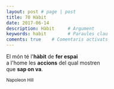 ```yaml
---
layout: post # page | post
title: 70 Hàbit
date: 2017-06-14
description: Hàbit     # Argument
keywords: habit        # Paraules clau
coments: true    # Comentaris activats
---
```


El món té l'**hàbit** de **fer espai**<br />
a l'home les **accions** del qual mostren<br />
que **sap on va**. <br />

<small>Napoleon Hill</small>
